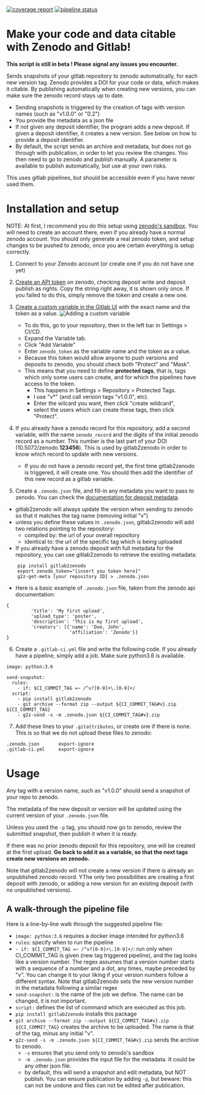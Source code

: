 [![coverage report](https://gitlab.com/sbeniamine/gitlab2zenodo/badges/master/coverage.svg)](https://gitlab.com/sbeniamine/gitlab2zenodo/-/commits/master)
[![pipeline status](https://gitlab.com/sbeniamine/gitlab2zenodo/badges/master/pipeline.svg)](https://gitlab.com/sbeniamine/gitlab2zenodo/-/commits/master)


# Make your code and data citable with Zenodo and Gitlab!

**This script is still in beta ! Please signal any issues you encounter.**

Sends snapshots of your gitlab repository to zenodo automatically, for each new version tag.
Zenodo provides a DOI for your code or data, which makes it citable.
By publishing automatically when creating new versions, you can make sure the zenodo record stays up to date.

- Sending snapshots is triggered by the creation of tags with version names (such as "v1.0.0" or "0.2")
- You provide the metadata as a json file
- If not given any deposit identifier, the program adds a new deposit. 
If given a deposit identifier, it creates a new version. See below on how to provide a deposit identifier.
- By default, the script sends an archive and metadata, but does not go through with publication, 
in order to let you review the changes. You then need to go to zenodo and publish manually.
 A parameter is available to publish automatically, but use at your own risks.

This uses gitlab pipelines, but should be accessible even if you have never used them.

# Installation and setup

NOTE: At first, I recommend you do this setup using [zenodo's sandbox](https://sandbox.zenodo.org). 
You will need to create an account there, even if you already have a normal zenodo account. 
You should only generate a real zenodo token, and setup changes to be pushed to zenodo, once you are certain everything is setup correctly.

1. Connect to your Zenodo account (or create one if you do not have one yet)

2. [Create an API token](https://zenodo.org/account/settings/applications/tokens/new/) on zenodo, 
checking deposit write and deposit publish as rights. Copy the string right away, it is shown only once. 
If you failed to do this, simply remove the token and create a new one.

3. [Create a custom variable in the Gitlab UI](https://docs.gitlab.com/ee/ci/variables/#create-a-custom-variable-in-the-ui) 
with the exact name  and the token as a value. 
![Adding a custom variable](token-variable-screenshot.png)
    - To do this, go to your repository, then in the left bar in Settings > CI/CD. 
    - Expand the Variable tab.
    - Click "Add Variable"
    - Enter `zenodo_token` as the variable name and the token as a value.
    - Because this token would allow anyone to push versions and deposits to zenodo, you should check both "Protect" and "Mask".
    - This means that you need to define **protected tags**, that is, tags which only some users can create, and for which the pipelines have access to the token. 
        + This happens in Settings > Repository > Protected Tags. 
        + I use "v*" (and call version tags "v1.0.0", etc). 
        + Enter the wilcard you want, then click "create wildcard", 
        + select the users which can create these tags, then click "Protect".

4. If you already have a zenodo record for this repository, add a second variable, with the name `zenodo_record` and the digits of the initial zenodo record as a number. 
This number is the last part of your DOI (10.5072/zenodo.**123456**). This is used by gitlab2zenodo in order to know which record to update with new versions.
    - If you do not have a zenodo record yet, the first time gitlab2zenodo is triggered, it will create one. You should then add the identifier of this new record as a gitlab variable.

5. Create a `.zenodo.json` file, and fill-in any metadata you want to pass to zenodo. 
You can check the [documentation for deposit metadata](https://developers.zenodo.org/#deposit-metadata).
 - gitlab2zenodo will always update the version when sending to zenodo so that it matches the tag name (removing initial "v")
 - unless you define these values in `.zenodo.json`, gitlab2zenodo will add two relations pointing to the repository: 
    - compiled by: the url of your overall repository
    - identical to: the url of the specific tag which is being uploaded
 - If you already have a zenodo deposit with full metadata for the repository, you can use gitlab2zenodo to retrieve the existing metadata:
 
~~~
    pip install gitlab2zenodo
    export zenodo_token="[insert you token here]"
    g2z-get-meta [your repository ID] > .zenodo.json
~~~

 - Here is a basic example of `.zenodo.json` file, taken from the zenodo api documentation:
 
~~~
{
         'title': 'My first upload',
         'upload_type': 'poster',
         'description': 'This is my first upload',
         'creators': [{'name': 'Doe, John',
                       'affiliation': 'Zenodo'}]
}
~~~

6. Create a `.gitlab-ci.yml` file and write the following code. If you already have a pipeline, simply add a job. Make sure python3.6 is available.

~~~
image: python:3.6

send-snapshot:
  rules:
    - if: $CI_COMMIT_TAG =~ /^v?[0-9]+\.[0-9]+/
  script:
    - pip install gitlab2zenodo
    - git archive --format zip --output ${CI_COMMIT_TAG#v}.zip ${CI_COMMIT_TAG}
    - g2z-send -s -m .zenodo.json ${CI_COMMIT_TAG#v}.zip
~~~

7. Add these lines to your `.gitattributes`, or create one if there is none. This is so that we do not upload these files to zenodo:
~~~
.zenodo.json       export-ignore
.gitlab-ci.yml     export-ignore
~~~

# Usage

Any tag with a version name, such as "v1.0.0" should send a snapshot of your repo to zenodo. 

The metadata of the new deposit or version will be updated using the current version of your `.zenodo.json` file.

Unless you used the `-p` tag, you should now go to zenodo, review the submitted snapshot, then publish it when it is ready.

If there was no prior zenodo deposit for this repository, one will be created at the first upload. 
**Go back to add it as a variable, so that the next tags create new versions on zenodo.**

Note that gitlab2zenodo will not create a new version if there is already an unpublished zenodo record. YThe only two possibilities are creating a first deposit with zenodo, or adding a new version for an existing deposit (with no unpublished versions).


## A walk-through the pipeline file


Here is a line-by-line walk through the suggested pipeline file:
- `image: python:3.6` requires a docker image intended for python3.6
- `rules`: specify when to run the pipeline
- `- if: $CI_COMMIT_TAG =~ /^v?[0-9]+\.[0-9]+/`: run only when CI_COMMIT_TAG is given (new tag triggered pipeline), and the tag looks like a version number. The regex assumes that a version number starts with a sequence of a number and a dot, any times, maybe preceded by "v".
You can change it to your liking if your version numbers follow a different syntax. 
Note that gitlab2zenodo sets the new version number in the metadata following a similar regex
- `send-snapshot:` is the name of the job we define. The name can be changed, it is not important.
- `script:` defines the list of command which are executed as this job.
- `pip install gitlab2zenodo` installs this package
- `git archive --format zip --output ${CI_COMMIT_TAG#v}.zip ${CI_COMMIT_TAG}` creates the archive to be uploaded. The name is that of the tag, minus any initial "v".
- `g2z-send -s -m .zenodo.json ${CI_COMMIT_TAG#v}.zip` sends the archive to zenodo.
    - `-s` ensures that you send only to zenodo's sandbox
    - `-m .zenodo.json` provides the input file for the metadata. It could be any other json file.
    - by default, this will send a snapshot and edit metadata, but NOT publish. You can ensure publication by adding `-p`, 
    but beware: this can not be undone and files can not be edited after publication.


